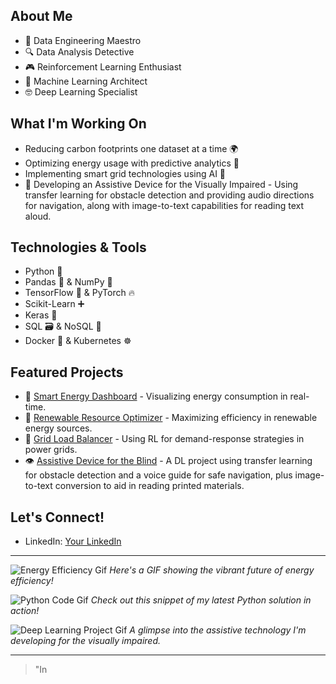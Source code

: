 ## About Me

- 🤖 Data Engineering Maestro
- 🔍 Data Analysis Detective
- 🎮 Reinforcement Learning Enthusiast
- 🧠 Machine Learning Architect
- 🤓 Deep Learning Specialist

## What I'm Working On

- Reducing carbon footprints one dataset at a time 🌍
- Optimizing energy usage with predictive analytics 🔮
- Implementing smart grid technologies using AI 🤖
- 🦾 Developing an Assistive Device for the Visually Impaired - Using transfer learning for obstacle detection and providing audio directions for navigation, along with image-to-text capabilities for reading text aloud.

## Technologies & Tools

- Python 🐍
- Pandas 🐼 & NumPy 🔢
- TensorFlow 🧠 & PyTorch 🔥
- Scikit-Learn ➕
- Keras 🧬
- SQL 🗃️ & NoSQL 📂
- Docker 🐳 & Kubernetes ☸️

## Featured Projects

- 🌟 [Smart Energy Dashboard](#) - Visualizing energy consumption in real-time.
- 🚀 [Renewable Resource Optimizer](#) - Maximizing efficiency in renewable energy sources.
- 🧩 [Grid Load Balancer](#) - Using RL for demand-response strategies in power grids.
- 👁️ [Assistive Device for the Blind](https://github.com/Srisurya612/DeepLearning.git) - A DL project using transfer learning for obstacle detection and a voice guide for safe navigation, plus image-to-text conversion to aid in reading printed materials.

## Let's Connect!

- LinkedIn: [Your LinkedIn](https://www.linkedin.com/in/sri-surya-2844201a3/)

<!-- Replace with your actual URLs and add your actual GIFs instead of placeholders -->

---

![Energy Efficiency Gif](#YourGifLink) *Here's a GIF showing the vibrant future of energy efficiency!*

![Python Code Gif](#YourGifLink) *Check out this snippet of my latest Python solution in action!*

![Deep Learning Project Gif](#YourGifLink) *A glimpse into the assistive technology I'm developing for the visually impaired.*

---

> "In

